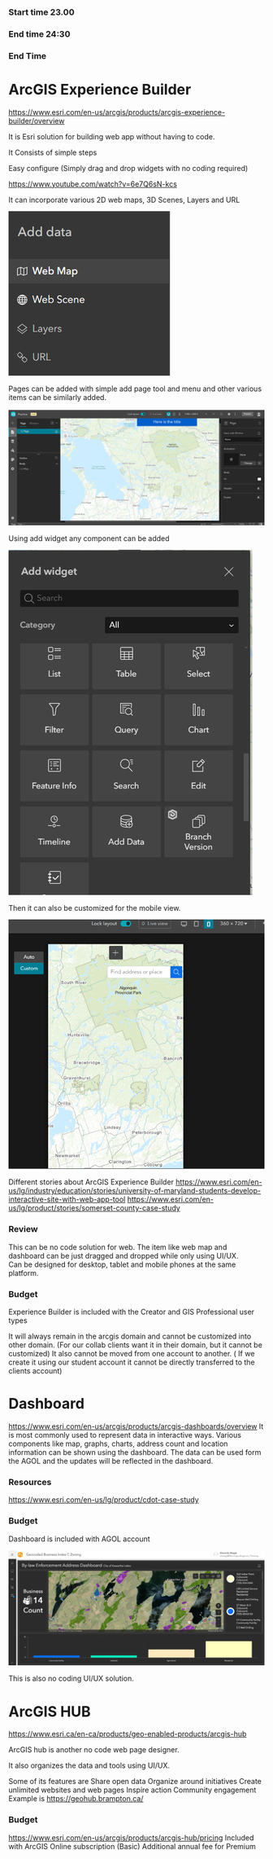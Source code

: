 ### Start time 23.00
### End time 24:30
### End Time 

# ArcGIS Experience Builder 

https://www.esri.com/en-us/arcgis/products/arcgis-experience-builder/overview 

It is Esri solution for building web app without having to code. 

 

It Consists of simple steps 

Easy configure (Simply drag and drop widgets with no coding required) 

https://www.youtube.com/watch?v=6e7Q6sN-kcs 

 

It can incorporate various 2D web maps, 3D Scenes, Layers and URL 

![GVM](./images/GetImage24.png)

Pages can be added with simple add page tool and menu and other various items can be similarly added.  

![GVM](./images/GetImage25.png)

Using add widget any component can be added  

![GVM](./images/GetImage26.png)

Then it can also be customized for the mobile view.

![GVM](./images/GetImage27.png)

Different stories about ArcGIS Experience Builder 
https://www.esri.com/en-us/lg/industry/education/stories/university-of-maryland-students-develop-interactive-site-with-web-app-tool 
https://www.esri.com/en-us/lg/product/stories/somerset-county-case-study

### Review 
This can be no code solution for web. 
The item like web map and dashboard can be just dragged and dropped while only using UI/UX.  
Can be designed for desktop, tablet and mobile phones at the same platform.  

### Budget
Experience Builder is included with the Creator and GIS Professional user types 

It will always remain in the arcgis domain and cannot be customized into other domain. 
(For our collab clients want it in their domain, but it cannot be customized)
It also cannot be moved from one account to another. ( If we create it using our student account it cannot be directly transferred to the clients account)  

# Dashboard 

https://www.esri.com/en-us/arcgis/products/arcgis-dashboards/overview 
It is most commonly used to represent data in interactive ways.
Various components like map, graphs, charts, address count and location information can be shown using the dashboard. 
The data can be used form the AGOL and the updates will be reflected in the dashboard. 
### Resources 
https://www.esri.com/en-us/lg/product/cdot-case-study 
### Budget 
Dashboard is included with AGOL account 

![GVM](./images/GetImage28.png)

This is also no coding UI/UX solution. 

# ArcGIS HUB 

https://www.esri.ca/en-ca/products/geo-enabled-products/arcgis-hub 

 

ArcGIS hub is another no code web page designer. 

It also organizes the data and tools using UI/UX.  

Some of its features are
Share open data
Organize around initiatives
Create unlimited websites and web pages 
Inspire action 
Community engagement 
Example is https://geohub.brampton.ca/ 

### Budget
https://www.esri.com/en-us/arcgis/products/arcgis-hub/pricing 
Included with ArcGIS Online subscription  (Basic) 
Additional annual fee for Premium 


 

